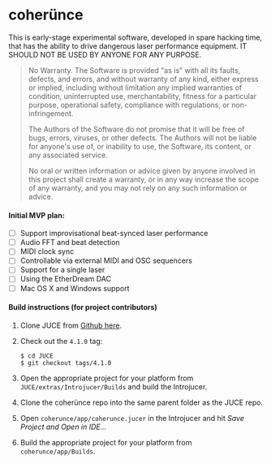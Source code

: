 coherünce
=========

This is early-stage experimental software, developed in spare hacking time, that has the ability to drive dangerous laser performance equipment. IT SHOULD NOT BE USED BY ANYONE FOR ANY PURPOSE.

> No Warranty. The Software is provided "as is" with all its faults, defects, and errors, and without warranty of any kind, either express or implied, including without limitation any implied warranties of condition, uninterrupted use, merchantability, fitness for a particular purpose, operational safety, compliance with regulations, or non-infringement.
> 
> The Authors of the Software do not promise that it will be free of bugs, errors, viruses, or other defects. The Authors will not be liable for anyone's use of, or inability to use, the Software, its content, or any associated service.
>
> No oral or written information or advice given by anyone involved in this project shall create a warranty, or in any way increase the scope of any warranty, and you may not rely on any such information or advice.

#### Initial MVP plan:
- [ ] Support improvisational beat-synced laser performance
- [ ] Audio FFT and beat detection
- [ ] MIDI clock sync
- [ ] Controllable via external MIDI and OSC sequencers
- [ ] Support for a single laser
- [ ] Using the EtherDream DAC
- [ ] Mac OS X and Windows support

#### Build instructions (for project contributors)

1. Clone JUCE from [Github here](https://github.com/julianstorer/JUCE).
2. Check out the `4.1.0` tag:

    ```
    $ cd JUCE
    $ git checkout tags/4.1.0
    ```
    
3. Open the appropriate project for your platform from `JUCE/extras/Introjucer/Builds` and build the Introjucer.
4. Clone the coherünce repo into the same parent folder as the JUCE repo.
5. Open `coherunce/app/coherunce.jucer` in the Introjucer and hit *Save Project and Open in IDE...*
6. Build the appropriate project for your platform from `coherunce/app/Builds`.
